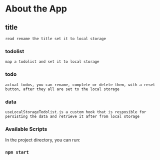 # About the App
## title 
    read rename the title set it to local storage
### todolist 
    map a todolist and set it to local storage
### todo 
    actual todos, you can rename, complete or delete them, with a reset button, after they all are set to the local storage         
### data 
    useLocalStorageTodolist.js a custom hook that is resposible for persisting the data and retrieve it after from local storage     

### Available Scripts

In the project directory, you can run:

### `npm start`
